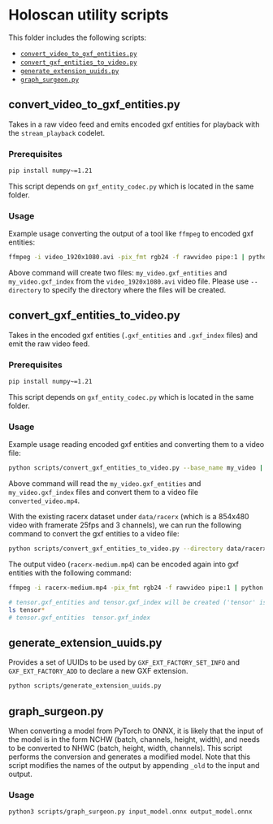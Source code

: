 # Holoscan utility scripts

This folder includes the following scripts:
- [`convert_video_to_gxf_entities.py`](#convert_video_to_gxf_entitiespy)
- [`convert_gxf_entities_to_video.py`](#convert_gxf_entities_to_videopy)
- [`generate_extension_uuids.py`](#generate_extension_uuidspy)
- [`graph_surgeon.py`](#graph_surgeonpy)

## convert_video_to_gxf_entities.py

Takes in a raw video feed and emits encoded gxf entities for playback with the `stream_playback` codelet.

### Prerequisites

```sh
pip install numpy~=1.21
```

This script depends on `gxf_entity_codec.py` which is located in the same folder.

### Usage

Example usage converting the output of a tool like `ffmpeg` to encoded gxf entities:

```sh
ffmpeg -i video_1920x1080.avi -pix_fmt rgb24 -f rawvideo pipe:1 | python scripts/convert_video_to_gxf_entities.py --width 1920 --height 1080 --channels 3 --framerate 30 --basename my_video
```

Above command will create two files: `my_video.gxf_entities` and `my_video.gxf_index` from the `video_1920x1080.avi` video file.
Please use `--directory` to specify the directory where the files will be created.

## convert_gxf_entities_to_video.py

Takes in the encoded gxf entities (`.gxf_entities` and `.gxf_index` files) and emit the raw video feed.

### Prerequisites

```sh
pip install numpy~=1.21
```

This script depends on `gxf_entity_codec.py` which is located in the same folder.

### Usage

Example usage reading encoded gxf entities and converting them to a video file:

```sh
python scripts/convert_gxf_entities_to_video.py --base_name my_video | ffmpeg -f rawvideo -pix_fmt rgb24 -s 1920x1080 -r 30 -i - -f mp4 -vcodec libx264 -pix_fmt yuv420p -r 30 -y converted_video.mp4
```

Above command will read the `my_video.gxf_entities` and `my_video.gxf_index` files and convert them to a video file `converted_video.mp4`.


With the existing racerx dataset under `data/racerx` (which is a 854x480 video with framerate 25fps and 3 channels), we can run the following command to convert the gxf entities to a video file:

```sh
python scripts/convert_gxf_entities_to_video.py --directory data/racerx --basename racerx | ffmpeg -f rawvideo -pix_fmt rgb24 -s 854x480 -r 25 -i - -f mp4 -vcodec libx264 -pix_fmt yuv420p -r 25 -y racerx-medium.mp4
```

The output video (`racerx-medium.mp4`) can be encoded again into gxf entities with the following command:

```sh
ffmpeg -i racerx-medium.mp4 -pix_fmt rgb24 -f rawvideo pipe:1 | python scripts/convert_video_to_gxf_entities.py --width 854 --height 480 --channels 3 --framerate 25

# tensor.gxf_entities and tensor.gxf_index will be created ('tensor' is the default basename)
ls tensor*
# tensor.gxf_entities  tensor.gxf_index
```

## generate_extension_uuids.py

Provides a set of UUIDs to be used by `GXF_EXT_FACTORY_SET_INFO` and `GXF_EXT_FACTORY_ADD` to declare a new GXF extension.

``` sh
python scripts/generate_extension_uuids.py
```

## graph_surgeon.py
When converting a model from PyTorch to ONNX, it is likely that the input of the model is in the form NCHW (batch, channels, height, width), and needs to be converted to NHWC (batch, height, width, channels). This script performs the conversion and generates a modified model.
Note that this script modifies the names of the output by appending `_old` to the input and output.

### Usage

```bash
python3 scripts/graph_surgeon.py input_model.onnx output_model.onnx
```
